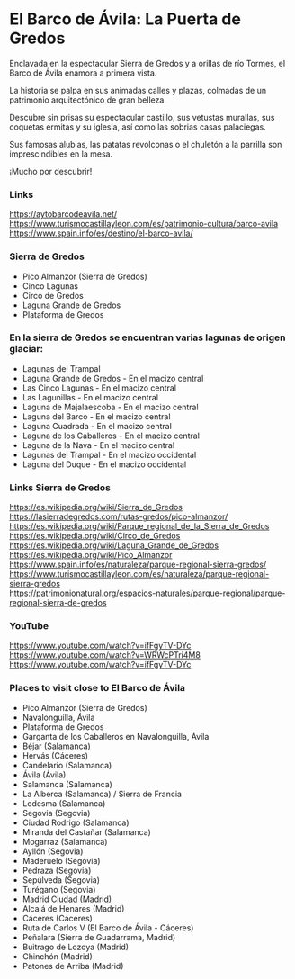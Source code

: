 # El Barco de Ávila: La Puerta de Gredos

Enclavada en la espectacular Sierra de Gredos y a orillas de río Tormes, el Barco de Ávila enamora a primera vista.

La historia se palpa en sus animadas calles y plazas, colmadas de un patrimonio arquitectónico de gran belleza.

Descubre sin prisas su espectacular castillo, sus vetustas murallas, sus coquetas ermitas y su iglesia, así como las sobrias casas palaciegas.

Sus famosas alubias, las patatas revolconas o el chuletón a la parrilla son imprescindibles en la mesa.

¡Mucho por descubrir!


### Links
https://aytobarcodeavila.net/<BR>
https://www.turismocastillayleon.com/es/patrimonio-cultura/barco-avila<BR>
https://www.spain.info/es/destino/el-barco-avila/<BR>

### Sierra de Gredos
* Pico Almanzor (Sierra de Gredos)
* Cinco Lagunas
* Circo de Gredos
* Laguna Grande de Gredos  
* Plataforma de Gredos


### En la sierra de Gredos se encuentran varias lagunas de origen glaciar:
* Lagunas del Trampal
* Laguna Grande de Gredos - En el macizo central
* Las Cinco Lagunas - En el macizo central
* Las Lagunillas - En el macizo central
* Laguna de Majalaescoba - En el macizo central
* Laguna del Barco - En el macizo central
* Laguna Cuadrada - En el macizo central
* Laguna de los Caballeros - En el macizo central
* Laguna de la Nava - En el macizo central
* Lagunas del Trampal - En el macizo occidental
* Laguna del Duque - En el macizo occidental



### Links Sierra de Gredos
https://es.wikipedia.org/wiki/Sierra_de_Gredos<BR>
https://lasierradegredos.com/rutas-gredos/pico-almanzor/<BR>
https://es.wikipedia.org/wiki/Parque_regional_de_la_Sierra_de_Gredos<BR>
https://es.wikipedia.org/wiki/Circo_de_Gredos<BR>
https://es.wikipedia.org/wiki/Laguna_Grande_de_Gredos<BR>
https://es.wikipedia.org/wiki/Pico_Almanzor<BR>
https://www.spain.info/es/naturaleza/parque-regional-sierra-gredos/<BR>
https://www.turismocastillayleon.com/es/naturaleza/parque-regional-sierra-gredos<BR>
https://patrimonionatural.org/espacios-naturales/parque-regional/parque-regional-sierra-de-gredos<BR>



### YouTube
https://www.youtube.com/watch?v=ifFgyTV-DYc<BR>
https://www.youtube.com/watch?v=WRWcPTri4M8<BR>
https://www.youtube.com/watch?v=ifFgyTV-DYc<BR>

### Places to visit close to El Barco de Ávila
* Pico Almanzor (Sierra de Gredos)
* Navalonguilla, Ávila
* Plataforma de Gredos
* Garganta de los Caballeros en Navalonguilla, Ávila
* Béjar (Salamanca)
* Hervás (Cáceres)
* Candelario (Salamanca)
* Ávila (Ávila)
* Salamanca (Salamanca)
* La Alberca (Salamanca) / Sierra de Francia
* Ledesma (Salamanca)
* Segovia (Segovia)
* Ciudad Rodrigo (Salamanca)
* Miranda del Castañar (Salamanca)
* Mogarraz (Salamanca)
* Ayllón (Segovia)
* Maderuelo (Segovia)
* Pedraza (Segovia)
* Sepúlveda (Segovia)
* Turégano (Segovia)
* Madrid Ciudad (Madrid)
* Alcalá de Henares (Madrid)
* Cáceres (Cáceres)
* Ruta de Carlos V (El Barco de Ávila - Cáceres)
* Peñalara (Sierra de Guadarrama, Madrid)
* Buitrago de Lozoya (Madrid)
* Chinchón (Madrid)
* Patones de Arriba (Madrid)

  
